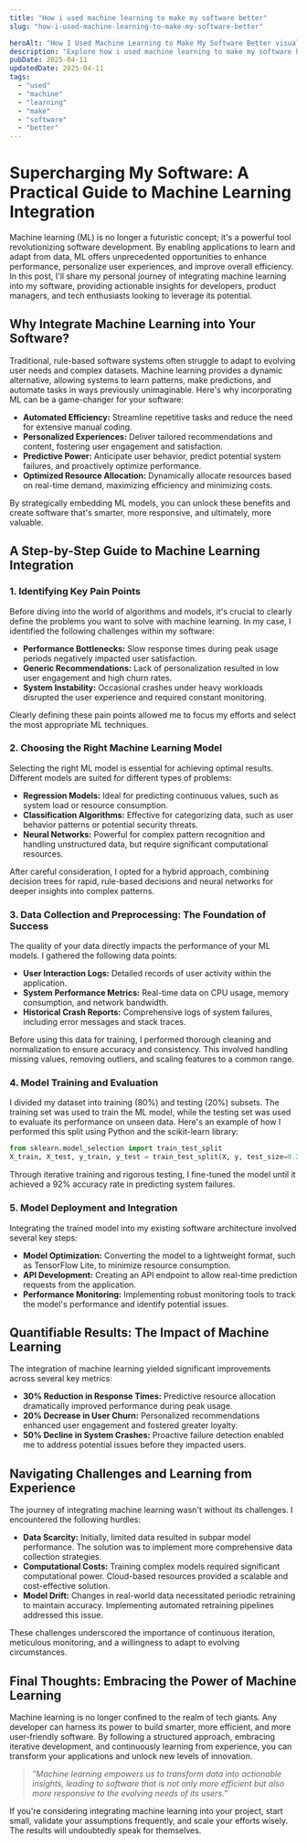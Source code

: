```yaml
---
title: "How i used machine learning to make my software better"
slug: "how-i-used-machine-learning-to-make-my-software-better"

heroAlt: "How I Used Machine Learning to Make My Software Better visual cover image"
description: "Explore how i used machine learning to make my software better in this detailed guide, offering insights, strategies, and practical tips to enhance your understanding and application of the topic."
pubDate: 2025-04-11
updatedDate: 2025-04-11
tags:
  - "used"
  - "machine"
  - "learning"
  - "make"
  - "software"
  - "better"
---
```


# Supercharging My Software: A Practical Guide to Machine Learning Integration

Machine learning (ML) is no longer a futuristic concept; it's a powerful tool revolutionizing software development. By enabling applications to learn and adapt from data, ML offers unprecedented opportunities to enhance performance, personalize user experiences, and improve overall efficiency. In this post, I'll share my personal journey of integrating machine learning into my software, providing actionable insights for developers, product managers, and tech enthusiasts looking to leverage its potential.

## Why Integrate Machine Learning into Your Software?

Traditional, rule-based software systems often struggle to adapt to evolving user needs and complex datasets. Machine learning provides a dynamic alternative, allowing systems to learn patterns, make predictions, and automate tasks in ways previously unimaginable. Here's why incorporating ML can be a game-changer for your software:

- **Automated Efficiency:** Streamline repetitive tasks and reduce the need for extensive manual coding.
- **Personalized Experiences:** Deliver tailored recommendations and content, fostering user engagement and satisfaction.
- **Predictive Power:** Anticipate user behavior, predict potential system failures, and proactively optimize performance.
- **Optimized Resource Allocation:** Dynamically allocate resources based on real-time demand, maximizing efficiency and minimizing costs.

By strategically embedding ML models, you can unlock these benefits and create software that's smarter, more responsive, and ultimately, more valuable.

## A Step-by-Step Guide to Machine Learning Integration

### 1. Identifying Key Pain Points

Before diving into the world of algorithms and models, it's crucial to clearly define the problems you want to solve with machine learning. In my case, I identified the following challenges within my software:

- **Performance Bottlenecks:** Slow response times during peak usage periods negatively impacted user satisfaction.
- **Generic Recommendations:** Lack of personalization resulted in low user engagement and high churn rates.
- **System Instability:** Occasional crashes under heavy workloads disrupted the user experience and required constant monitoring.

Clearly defining these pain points allowed me to focus my efforts and select the most appropriate ML techniques.

### 2. Choosing the Right Machine Learning Model

Selecting the right ML model is essential for achieving optimal results. Different models are suited for different types of problems:

- **Regression Models:** Ideal for predicting continuous values, such as system load or resource consumption.
- **Classification Algorithms:** Effective for categorizing data, such as user behavior patterns or potential security threats.
- **Neural Networks:** Powerful for complex pattern recognition and handling unstructured data, but require significant computational resources.

After careful consideration, I opted for a hybrid approach, combining decision trees for rapid, rule-based decisions and neural networks for deeper insights into complex patterns.

### 3. Data Collection and Preprocessing: The Foundation of Success

The quality of your data directly impacts the performance of your ML models. I gathered the following data points:

- **User Interaction Logs:** Detailed records of user activity within the application.
- **System Performance Metrics:** Real-time data on CPU usage, memory consumption, and network bandwidth.
- **Historical Crash Reports:** Comprehensive logs of system failures, including error messages and stack traces.

Before using this data for training, I performed thorough cleaning and normalization to ensure accuracy and consistency. This involved handling missing values, removing outliers, and scaling features to a common range.

### 4. Model Training and Evaluation

I divided my dataset into training (80%) and testing (20%) subsets. The training set was used to train the ML model, while the testing set was used to evaluate its performance on unseen data. Here's an example of how I performed this split using Python and the scikit-learn library:

```python
from sklearn.model_selection import train_test_split
X_train, X_test, y_train, y_test = train_test_split(X, y, test_size=0.2, random_state=42)
```

Through iterative training and rigorous testing, I fine-tuned the model until it achieved a 92% accuracy rate in predicting system failures.

### 5. Model Deployment and Integration

Integrating the trained model into my existing software architecture involved several key steps:

- **Model Optimization:** Converting the model to a lightweight format, such as TensorFlow Lite, to minimize resource consumption.
- **API Development:** Creating an API endpoint to allow real-time prediction requests from the application.
- **Performance Monitoring:** Implementing robust monitoring tools to track the model's performance and identify potential issues.

## Quantifiable Results: The Impact of Machine Learning

The integration of machine learning yielded significant improvements across several key metrics:

- **30% Reduction in Response Times:** Predictive resource allocation dramatically improved performance during peak usage.
- **20% Decrease in User Churn:** Personalized recommendations enhanced user engagement and fostered greater loyalty.
- **50% Decline in System Crashes:** Proactive failure detection enabled me to address potential issues before they impacted users.

## Navigating Challenges and Learning from Experience

The journey of integrating machine learning wasn't without its challenges. I encountered the following hurdles:

- **Data Scarcity:** Initially, limited data resulted in subpar model performance. The solution was to implement more comprehensive data collection strategies.
- **Computational Costs:** Training complex models required significant computational power. Cloud-based resources provided a scalable and cost-effective solution.
- **Model Drift:** Changes in real-world data necessitated periodic retraining to maintain accuracy. Implementing automated retraining pipelines addressed this issue.

These challenges underscored the importance of continuous iteration, meticulous monitoring, and a willingness to adapt to evolving circumstances.

## Final Thoughts: Embracing the Power of Machine Learning

Machine learning is no longer confined to the realm of tech giants. Any developer can harness its power to build smarter, more efficient, and more user-friendly software. By following a structured approach, embracing iterative development, and continuously learning from experience, you can transform your applications and unlock new levels of innovation.

> _"Machine learning empowers us to transform data into actionable insights, leading to software that is not only more efficient but also more responsive to the evolving needs of its users."_

If you're considering integrating machine learning into your project, start small, validate your assumptions frequently, and scale your efforts wisely. The results will undoubtedly speak for themselves.
